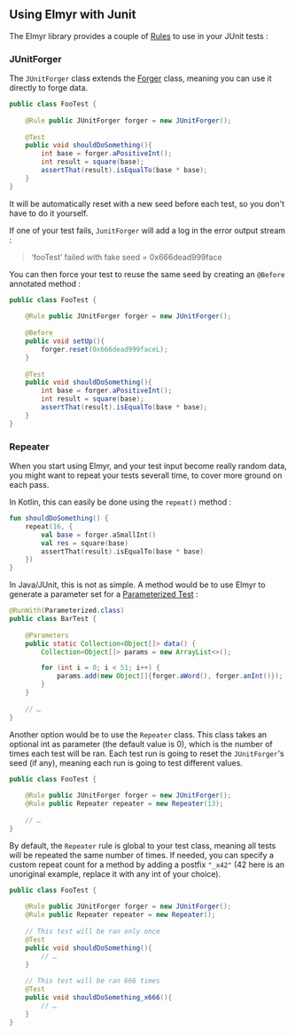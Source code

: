 ## Using Elmyr with Junit

The Elmyr library provides a couple of [Rules](https://github.com/junit-team/junit4/wiki/rules) to use in your JUnit tests : 
 
### JUnitForger

The `JUnitForger` class extends the [Forger](forger.html) class, meaning you can use it directly to forge data.
 
```java
public class FooTest {
    
    @Rule public JUnitForger forger = new JUnitForger();
    
    @Test
    public void shouldDoSomething(){
        int base = forger.aPositiveInt();
        int result = square(base);
        assertThat(result).isEqualTo(base * base);
    }
}
```

It will be automatically reset with a new seed before each test, so you don't have to do it yourself. 

If one of your test fails, `JunitForger` will add a log in the error output stream : 

> ‘fooTest’ failed with fake seed = 0x666dead999face

You can then force your test to reuse the same seed by creating an `@Before` annotated method : 

```java
public class FooTest {
    
    @Rule public JUnitForger forger = new JUnitForger();
    
    @Before
    public void setUp(){
        forger.reset(0x666dead999faceL);
    }
    
    @Test
    public void shouldDoSomething(){
        int base = forger.aPositiveInt();
        int result = square(base);
        assertThat(result).isEqualTo(base * base);
    }
}
```


### Repeater

When you start using Elmyr, and your test input become really random data, you might want to repeat your tests severall 
time, to cover more ground on each pass. 
 
In Kotlin, this can easily be done using the `repeat()` method : 

```kotlin
fun shouldDoSomething() {
    repeat(16, {
        val base = forger.aSmallInt()
        val res = square(base)
        assertThat(result).isEqualTo(base * base)
    })
}
```

In Java/JUnit, this is not as simple. A method would be to use Elmyr to generate a parameter set for a 
[Parameterized Test](https://github.com/junit-team/junit4/wiki/Parameterized-tests) : 
 
```java
@RunWith(Parameterized.class)
public class BarTest {
    
    @Parameters
    public static Collection<Object[]> data() {
        Collection<Object[]> params = new ArrayList<>();

        for (int i = 0; i < 51; i++) {
            params.add(new Object[]{forger.aWord(), forger.anInt()});
        }
    }
    
    // …
}
```

Another option would be to use the `Repeater` class. This class takes an optional int as parameter (the default value is 0), which is the number of 
times each test will be ran. Each test run is going to reset the `JUnitForger`'s seed (if any), meaning each run is going 
to test different values. 
 
```java
public class FooTest {
    
    @Rule public JUnitForger forger = new JUnitForger();
    @Rule public Repeater repeater = new Repeater(13);
    
    // …
}
```

By default, the `Repeater` rule is global to your test class, meaning all tests will be repeated the same number of times.
If needed, you can specify a custom repeat count for a method by adding a postfix `"_x42"` 
(42 here is an unoriginal example, replace it with any int of your choice).

```java
public class FooTest {
    
    @Rule public JUnitForger forger = new JUnitForger();
    @Rule public Repeater repeater = new Repeater();
    
    // This test will be ran only once
    @Test
    public void shouldDoSomething(){
        // …
    }
    
    // This test will be ran 666 times
    @Test
    public void shouldDoSomething_x666(){
        // …
    }
}
```
